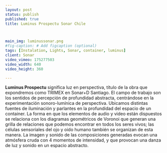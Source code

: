 ```yaml
---
layout: post
status: publish
published: true
title: Luminus Prospectu Sonar Chile



main_img: luminussonar.png
#fig-caption: # Add figcaption (optional)
tags: [Instalation, Lights, Sonar, container, luminus]
client: Sonar
video_vimeo: 175277503
video_width: 640
video_height: 360

---
```


**Luminus Prospectu** significa luz en perspectiva, título de la obra que expondremos como TRIMEX en Sonar+D Santiago. El campo de trabajo son los sentidos de percepción de profundidad abstracta, centrándose en la experimentación sonoro-lumínica de perspectiva. Ubicamos distintas fuentes de iluminación y parlantes en la profundidad del espacio de un container. La forma en que los elementos de audio y video están dispuestos se relaciona con los diagramas geométricos de Voronoi que generan una grilla de relaciones que podemos encontrar en todos los seres vivos; las células sensoriales del ojo y oido humano también se organizan de esta manera. La imagen y sonido de las composiciones generadas evocan una atmósfera cruda con 4 momentos de intensidad, y que provocan una danza de luz y sonido en un espacio abstracto.

